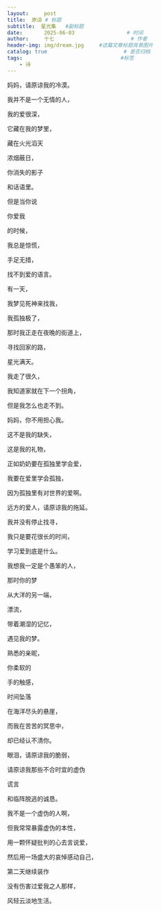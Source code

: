```yaml
---
layout:     post                       
title:  原谅 # 标题
subtitle:  星光集   #副标题
date:       2025-06-03                 # 时间
author:     十七                         # 作者
header-img: img/dream.jpg     #这篇文章标题背景图片
catalog: true                         # 是否归档
tags:                                #标签
    - 诗
---
```

妈妈，请原谅我的冷漠。

我并不是一个无情的人，

我的爱很深，

它藏在我的梦里，

藏在火光滔天

浓烟蔽日，

你消失的影子

和话语里。

但是当你说

你爱我

的时候，

我总是惊慌，

手足无措，

找不到爱的语言。

有一天，

我梦见死神来找我，

我孤独极了，

那时我正走在夜晚的街道上，

寻找回家的路，

星光满天。

我走了很久，

我知道家就在下一个拐角，

但是我怎么也走不到。

妈妈，你不用担心我。

这不是我的缺失，

这是我的礼物，

正如奶奶要在孤独里学会爱，

我要在爱里学会孤独，

因为孤独里有对世界的爱啊。

远方的爱人，请原谅我的拖延。

我并没有停止找寻，

我只是要花很长的时间，

学习爱到底是什么。

我想我一定是个愚笨的人，

那时你的梦

从大洋的另一端，

漂流，

带着潮湿的记忆，

遇见我的梦。

熟悉的亲昵，

你柔软的

手的触感，

时间坠落

在海洋尽头的悬崖，

而我在苦苦的冥思中，

却已经认不清你。

眼泪，请原谅我的脆弱，

请原谅我那些不合时宜的虚伪

谎言

和临阵脱逃的诚恳。

我不是一个虚伪的人啊，

但我常常暴露虚伪的本性，

用一颗怀疑批判的心去言说爱，

然后用一场盛大的哀悼感动自己，

第二天继续装作

没有伤害过爱我之人那样，

风轻云淡地生活。
